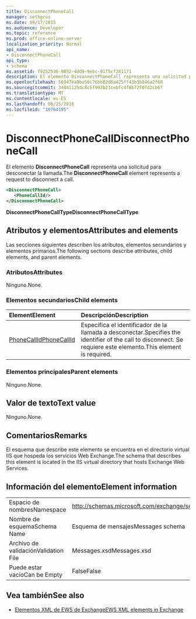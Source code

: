 ```yaml
---
title: DisconnectPhoneCall
manager: sethgros
ms.date: 09/17/2015
ms.audience: Developer
ms.topic: reference
ms.prod: office-online-server
localization_priority: Normal
api_name:
- DisconnectPhoneCall
api_type:
- schema
ms.assetid: f9252536-9852-4dd9-9ebc-91f5cf281171
description: El elemento DisconnectPhoneCall representa una solicitud para desconectar la llamada.
ms.openlocfilehash: 56947ea9ba56c76bb02d6a425ff43b3b846a2f60
ms.sourcegitcommit: 34041125dc8c5f993b21cebfc4f8b72f0fd2cb6f
ms.translationtype: MT
ms.contentlocale: es-ES
ms.lasthandoff: 06/25/2018
ms.locfileid: "19764195"
---
```

# <a name="disconnectphonecall"></a><span data-ttu-id="3a258-103">DisconnectPhoneCall</span><span class="sxs-lookup"><span data-stu-id="3a258-103">DisconnectPhoneCall</span></span>

<span data-ttu-id="3a258-104">El elemento **DisconnectPhoneCall** representa una solicitud para desconectar la llamada.</span><span class="sxs-lookup"><span data-stu-id="3a258-104">The **DisconnectPhoneCall** element represents a request to disconnect a call.</span></span> 
  
```xml
<DisconnectPhoneCall>
   <PhoneCallId/>
</DisconnectPhoneCall>
```

 <span data-ttu-id="3a258-105">**DisconnectPhoneCallType**</span><span class="sxs-lookup"><span data-stu-id="3a258-105">**DisconnectPhoneCallType**</span></span>
## <a name="attributes-and-elements"></a><span data-ttu-id="3a258-106">Atributos y elementos</span><span class="sxs-lookup"><span data-stu-id="3a258-106">Attributes and elements</span></span>

<span data-ttu-id="3a258-107">Las secciones siguientes describen los atributos, elementos secundarios y elementos primarios.</span><span class="sxs-lookup"><span data-stu-id="3a258-107">The following sections describe attributes, child elements, and parent elements.</span></span>
  
### <a name="attributes"></a><span data-ttu-id="3a258-108">Atributos</span><span class="sxs-lookup"><span data-stu-id="3a258-108">Attributes</span></span>

<span data-ttu-id="3a258-109">Ninguno.</span><span class="sxs-lookup"><span data-stu-id="3a258-109">None.</span></span>
  
### <a name="child-elements"></a><span data-ttu-id="3a258-110">Elementos secundarios</span><span class="sxs-lookup"><span data-stu-id="3a258-110">Child elements</span></span>

|<span data-ttu-id="3a258-111">**Element**</span><span class="sxs-lookup"><span data-stu-id="3a258-111">**Element**</span></span>|<span data-ttu-id="3a258-112">**Descripción**</span><span class="sxs-lookup"><span data-stu-id="3a258-112">**Description**</span></span>|
|:-----|:-----|
|[<span data-ttu-id="3a258-113">PhoneCallId</span><span class="sxs-lookup"><span data-stu-id="3a258-113">PhoneCallId</span></span>](phonecallid.md) <br/> |<span data-ttu-id="3a258-114">Especifica el identificador de la llamada a desconectar.</span><span class="sxs-lookup"><span data-stu-id="3a258-114">Specifies the identifier of the call to disconnect.</span></span> <span data-ttu-id="3a258-115">Se requiere este elemento.</span><span class="sxs-lookup"><span data-stu-id="3a258-115">This element is required.</span></span>  <br/> |
   
### <a name="parent-elements"></a><span data-ttu-id="3a258-116">Elementos principales</span><span class="sxs-lookup"><span data-stu-id="3a258-116">Parent elements</span></span>

<span data-ttu-id="3a258-117">Ninguno.</span><span class="sxs-lookup"><span data-stu-id="3a258-117">None.</span></span>
  
## <a name="text-value"></a><span data-ttu-id="3a258-118">Valor de texto</span><span class="sxs-lookup"><span data-stu-id="3a258-118">Text value</span></span>

<span data-ttu-id="3a258-119">Ninguno.</span><span class="sxs-lookup"><span data-stu-id="3a258-119">None.</span></span>
  
## <a name="remarks"></a><span data-ttu-id="3a258-120">Comentarios</span><span class="sxs-lookup"><span data-stu-id="3a258-120">Remarks</span></span>

<span data-ttu-id="3a258-121">El esquema que describe este elemento se encuentra en el directorio virtual IIS que hospeda los servicios Web Exchange.</span><span class="sxs-lookup"><span data-stu-id="3a258-121">The schema that describes this element is located in the IIS virtual directory that hosts Exchange Web Services.</span></span>
  
## <a name="element-information"></a><span data-ttu-id="3a258-122">Información del elemento</span><span class="sxs-lookup"><span data-stu-id="3a258-122">Element information</span></span>

|||
|:-----|:-----|
|<span data-ttu-id="3a258-123">Espacio de nombres</span><span class="sxs-lookup"><span data-stu-id="3a258-123">Namespace</span></span>  <br/> |http://schemas.microsoft.com/exchange/services/2006/messages  <br/> |
|<span data-ttu-id="3a258-124">Nombre de esquema</span><span class="sxs-lookup"><span data-stu-id="3a258-124">Schema Name</span></span>  <br/> |<span data-ttu-id="3a258-125">Esquema de mensajes</span><span class="sxs-lookup"><span data-stu-id="3a258-125">Messages schema</span></span>  <br/> |
|<span data-ttu-id="3a258-126">Archivo de validación</span><span class="sxs-lookup"><span data-stu-id="3a258-126">Validation File</span></span>  <br/> |<span data-ttu-id="3a258-127">Messages.xsd</span><span class="sxs-lookup"><span data-stu-id="3a258-127">Messages.xsd</span></span>  <br/> |
|<span data-ttu-id="3a258-128">Puede estar vacío</span><span class="sxs-lookup"><span data-stu-id="3a258-128">Can be Empty</span></span>  <br/> |<span data-ttu-id="3a258-129">False</span><span class="sxs-lookup"><span data-stu-id="3a258-129">False</span></span>  <br/> |
   
## <a name="see-also"></a><span data-ttu-id="3a258-130">Vea también</span><span class="sxs-lookup"><span data-stu-id="3a258-130">See also</span></span>

- [<span data-ttu-id="3a258-131">Elementos XML de EWS de Exchange</span><span class="sxs-lookup"><span data-stu-id="3a258-131">EWS XML elements in Exchange</span></span>](ews-xml-elements-in-exchange.md)


